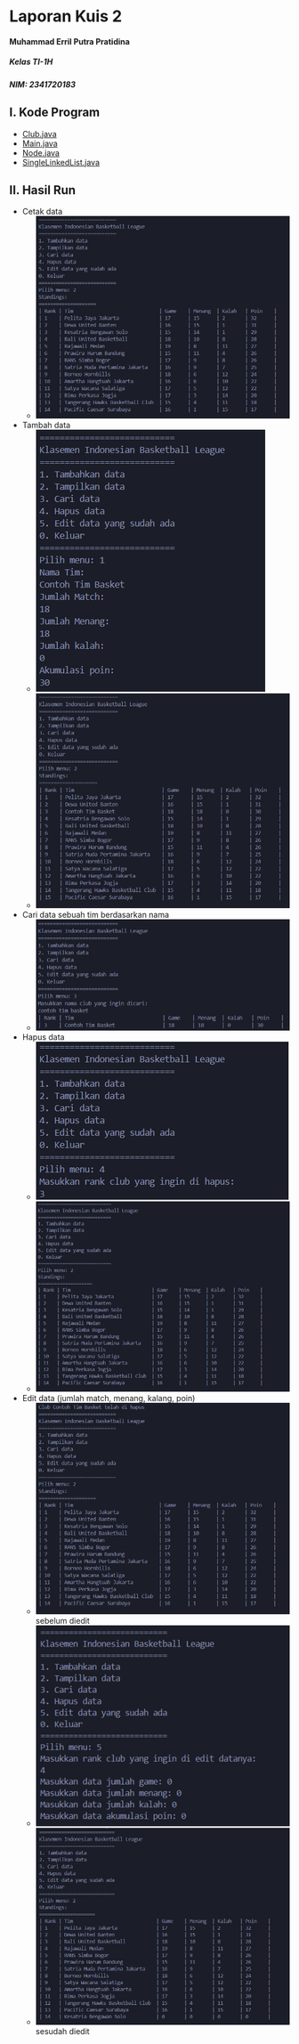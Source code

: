# Laporan Kuis 2
#### Muhammad Erril Putra Pratidina
##### Kelas TI-1H
##### NIM: 2341720183

## I. Kode Program
- [Club.java](https://github.com/VozSoldat/Algoritma-dan-Struktur-Data/blob/main/Kuis2/src/Club.java)
- [Main.java](https://github.com/VozSoldat/Algoritma-dan-Struktur-Data/blob/main/Kuis2/src/Main.java)
- [Node.java](https://github.com/VozSoldat/Algoritma-dan-Struktur-Data/blob/main/Kuis2/src/Node.java)
- [SingleLinkedList.java](https://github.com/VozSoldat/Algoritma-dan-Struktur-Data/blob/main/Kuis2/src/SingleLinkedList.java)

## II. Hasil Run
- Cetak data
	- ![](Pasted%20image%2020240520124300.png)
- Tambah data
	- ![](Pasted%20image%2020240520124740.png)
	- ![](Pasted%20image%2020240520124810.png)
- Cari data sebuah tim berdasarkan nama
	- ![](Pasted%20image%2020240520125413.png)
- Hapus data
	- ![](Pasted%20image%2020240520130024.png)
	- ![](Pasted%20image%2020240520130106.png)
- Edit data (jumlah match, menang, kalang, poin)
	- ![](Pasted%20image%2020240520130316.png) sebelum diedit
	- ![](Pasted%20image%2020240520130240.png)
	- ![](Pasted%20image%2020240520130259.png) sesudah diedit